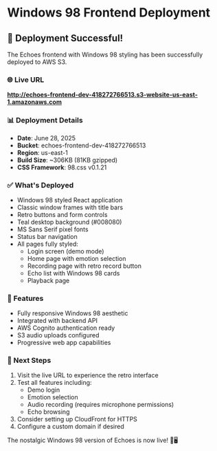 # Windows 98 Frontend Deployment

## 🎉 Deployment Successful!

The Echoes frontend with Windows 98 styling has been successfully deployed to AWS S3.

### 🌐 Live URL
**http://echoes-frontend-dev-418272766513.s3-website-us-east-1.amazonaws.com**

### 📊 Deployment Details
- **Date**: June 28, 2025
- **Bucket**: echoes-frontend-dev-418272766513
- **Region**: us-east-1
- **Build Size**: ~306KB (81KB gzipped)
- **CSS Framework**: 98.css v0.1.21

### ✅ What's Deployed
- Windows 98 styled React application
- Classic window frames with title bars
- Retro buttons and form controls
- Teal desktop background (#008080)
- MS Sans Serif pixel fonts
- Status bar navigation
- All pages fully styled:
  - Login screen (demo mode)
  - Home page with emotion selection
  - Recording page with retro record button
  - Echo list with Windows 98 cards
  - Playback page

### 🚀 Features
- Fully responsive Windows 98 aesthetic
- Integrated with backend API
- AWS Cognito authentication ready
- S3 audio uploads configured
- Progressive web app capabilities

### 📝 Next Steps
1. Visit the live URL to experience the retro interface
2. Test all features including:
   - Demo login
   - Emotion selection
   - Audio recording (requires microphone permissions)
   - Echo browsing
3. Consider setting up CloudFront for HTTPS
4. Configure a custom domain if desired

The nostalgic Windows 98 version of Echoes is now live! 💾🖥️